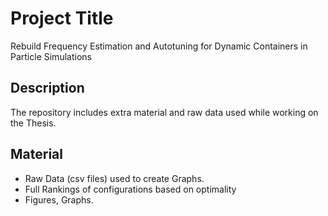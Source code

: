# Project Title

Rebuild Frequency Estimation and
Autotuning for Dynamic Containers in
Particle Simulations

## Description

The repository includes extra material and raw data used while working on the Thesis.

## Material
* Raw Data (csv files) used to create Graphs.
* Full Rankings of configurations based on optimality
* Figures, Graphs.
